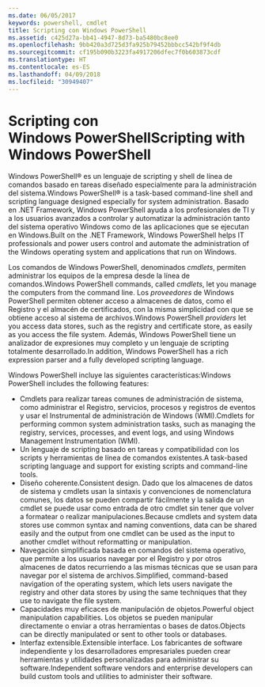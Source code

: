 ```yaml
---
ms.date: 06/05/2017
keywords: powershell, cmdlet
title: Scripting con Windows PowerShell
ms.assetid: c425d27a-bb41-4947-8d73-ba5480bc8ee0
ms.openlocfilehash: 9bb420a3d725d3fa925b79452bbbcc542bf9f4db
ms.sourcegitcommit: cf195b090b3223fa4917206dfec7f0b603873cdf
ms.translationtype: HT
ms.contentlocale: es-ES
ms.lasthandoff: 04/09/2018
ms.locfileid: "30949407"
---
```

# <a name="scripting-with-windows-powershell"></a><span data-ttu-id="b23a5-103">Scripting con Windows PowerShell</span><span class="sxs-lookup"><span data-stu-id="b23a5-103">Scripting with Windows PowerShell</span></span>

<span data-ttu-id="b23a5-104">Windows PowerShell® es un lenguaje de scripting y shell de línea de comandos basado en tareas diseñado especialmente para la administración del sistema.</span><span class="sxs-lookup"><span data-stu-id="b23a5-104">Windows PowerShell® is a task-based command-line shell and scripting language designed especially for system administration.</span></span> <span data-ttu-id="b23a5-105">Basado en .NET Framework, Windows PowerShell ayuda a los profesionales de TI y a los usuarios avanzados a controlar y automatizar la administración tanto del sistema operativo Windows como de las aplicaciones que se ejecutan en Windows.</span><span class="sxs-lookup"><span data-stu-id="b23a5-105">Built on the .NET Framework, Windows PowerShell helps IT professionals and power users control and automate the administration of the Windows operating system and applications that run on Windows.</span></span>

<span data-ttu-id="b23a5-106">Los comandos de Windows PowerShell, denominados *cmdlets*, permiten administrar los equipos de la empresa desde la línea de comandos.</span><span class="sxs-lookup"><span data-stu-id="b23a5-106">Windows PowerShell commands, called *cmdlets*, let you manage the computers from the command line.</span></span> <span data-ttu-id="b23a5-107">Los *proveedores* de Windows PowerShell permiten obtener acceso a almacenes de datos, como el Registro y el almacén de certificados, con la misma simplicidad con que se obtiene acceso al sistema de archivos.</span><span class="sxs-lookup"><span data-stu-id="b23a5-107">Windows PowerShell *providers* let you access data stores, such as the registry and certificate store, as easily as you access the file system.</span></span> <span data-ttu-id="b23a5-108">Además, Windows PowerShell tiene un analizador de expresiones muy completo y un lenguaje de scripting totalmente desarrollado.</span><span class="sxs-lookup"><span data-stu-id="b23a5-108">In addition, Windows PowerShell has a rich expression parser and a fully developed scripting language.</span></span>

<span data-ttu-id="b23a5-109">Windows PowerShell incluye las siguientes características:</span><span class="sxs-lookup"><span data-stu-id="b23a5-109">Windows PowerShell includes the following features:</span></span>

- <span data-ttu-id="b23a5-110">Cmdlets para realizar tareas comunes de administración de sistema, como administrar el Registro, servicios, procesos y registros de eventos y usar el Instrumental de administración de Windows (WMI).</span><span class="sxs-lookup"><span data-stu-id="b23a5-110">Cmdlets for performing common system administration tasks, such as managing the registry, services, processes, and event logs, and using Windows Management Instrumentation (WMI).</span></span>
- <span data-ttu-id="b23a5-111">Un lenguaje de scripting basado en tareas y compatibilidad con los scripts y herramientas de línea de comandos existentes.</span><span class="sxs-lookup"><span data-stu-id="b23a5-111">A task-based scripting language and support for existing scripts and command-line tools.</span></span>
- <span data-ttu-id="b23a5-112">Diseño coherente.</span><span class="sxs-lookup"><span data-stu-id="b23a5-112">Consistent design.</span></span> <span data-ttu-id="b23a5-113">Dado que los almacenes de datos de sistema y cmdlets usan la sintaxis y convenciones de nomenclatura comunes, los datos se pueden compartir fácilmente y la salida de un cmdlet se puede usar como entrada de otro cmdlet sin tener que volver a formatear o realizar manipulaciones.</span><span class="sxs-lookup"><span data-stu-id="b23a5-113">Because cmdlets and system data stores use common syntax and naming conventions, data can be shared easily and the output from one cmdlet can be used as the input to another cmdlet without reformatting or manipulation.</span></span>
- <span data-ttu-id="b23a5-114">Navegación simplificada basada en comandos del sistema operativo, que permite a los usuarios navegar por el Registro y por otros almacenes de datos recurriendo a las mismas técnicas que se usan para navegar por el sistema de archivos.</span><span class="sxs-lookup"><span data-stu-id="b23a5-114">Simplified, command-based navigation of the operating system, which lets users navigate the registry and other data stores by using the same techniques that they use to navigate the file system.</span></span>
- <span data-ttu-id="b23a5-115">Capacidades muy eficaces de manipulación de objetos.</span><span class="sxs-lookup"><span data-stu-id="b23a5-115">Powerful object manipulation capabilities.</span></span> <span data-ttu-id="b23a5-116">Los objetos se pueden manipular directamente o enviar a otras herramientas o bases de datos.</span><span class="sxs-lookup"><span data-stu-id="b23a5-116">Objects can be directly manipulated or sent to other tools or databases.</span></span>
- <span data-ttu-id="b23a5-117">Interfaz extensible.</span><span class="sxs-lookup"><span data-stu-id="b23a5-117">Extensible interface.</span></span> <span data-ttu-id="b23a5-118">Los fabricantes de software independiente y los desarrolladores empresariales pueden crear herramientas y utilidades personalizadas para administrar su software.</span><span class="sxs-lookup"><span data-stu-id="b23a5-118">Independent software vendors and enterprise developers can build custom tools and utilities to administer their software.</span></span>